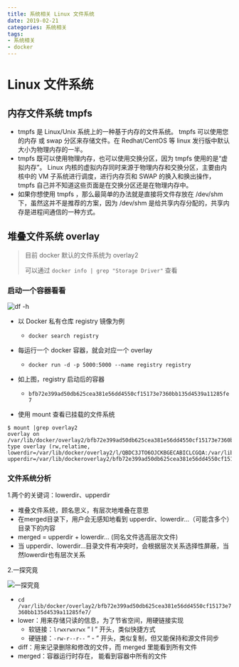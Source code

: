 ```yaml
---
title: 系统相关 Linux 文件系统
date: 2019-02-21
categories: 系统相关
tags:
- 系统相关
- docker
---
```


# Linux 文件系统

## 内存文件系统 tmpfs

- tmpfs 是 Linux/Unix 系统上的一种基于内存的文件系统。 tmpfs 可以使用您的内存 或 swap 分区来存储文件。在 Redhat/CentOS 等 linux 发行版中默认大小为物理内存的一半。
- tmpfs 既可以使用物理内存，也可以使用交换分区，因为 tmpfs 使用的是“虚拟内存”。 Linux 内核的虚拟内存同时来源于物理内存和交换分区，主要由内核中的 VM 子系统进行调度，进行内存页和 SWAP 的换入和换出操作，tmpfs 自己并不知道这些页面是在交换分区还是在物理内存中。
- 如果你想使用 tmpfs ，那么最简单的办法就是直接将文件存放在 /dev/shm 下，虽然这并不是推荐的方案，因为 /dev/shm 是给共享内存分配的，共享内存是进程间通信的一种方式。

## 堆叠文件系统 overlay
> 目前 docker 默认的文件系统为 overlay2
>
> 可以通过 `docker info | grep "Storage Driver"` 查看

### 启动一个容器看看

![df -h](https://gitee.com/AmosWang/resource/raw/master/image/linux-df.png )

- 以 Docker 私有仓库 registry 镜像为例
  - `docker search registry`

- 每运行一个 docker 容器，就会对应一个 overlay
  - `docker run -d -p 5000:5000 --name registry registry`

- 如上图，registry 启动后的容器
  - `bfb72e399ad50db625cea381e56dd4550cf15173e7360bb135d4539a11285fe7`

- 使用 mount 查看已挂载的文件系统

```shell
$ mount |grep overlay2
overlay on /var/lib/docker/overlay2/bfb72e399ad50db625cea381e56dd4550cf15173e7360bb135d4539a11285fe7/merged
type overlay (rw,relatime,
lowerdir=/var/lib/docker/overlay2/l/QBDC3JTO6OJCKBGECABICLCGQA:/var/lib/docker/overlay2/l/YPDPWIL42CORMMVBBPDPSWLEF4:/var/lib/docker/overlay2/l/TRWDRE65Z2R7EZ6RZMDZYXXWAV:/var/lib/docker/overla2/l/LFP3RV3DQMHSDYUIQZO6XI6GUA:/var/lib/docker/overlay2/l/CTA7FIGTQQGU6AFA2HS665N47Y:/var/lib/docker/overlay2/l/2UREITCJ5P36FBPLQQTCLY6Z55,
upperdir=/var/lib/dockeroverlay2/bfb72e399ad50db625cea381e56dd4550cf15173e7360bb135d4539a11285fe7/diff,workdir=/var/lib/docker/overlay2/bfb72e399ad50db625cea381e56dd4550cf15173e7360bb135d4539a11285fe7/work)
```

### 文件系统分析

1.两个的关键词：lowerdir、upperdir

  - 堆叠文件系统，顾名思义，有层次地堆叠在意思
  - 在merged目录下，用户会无感知地看到 upperdir、lowerdir...（可能含多个）目录下的内容
  - merged = upperdir + lowerdir... (同名文件选高层次文件)
  - 当 upperdir、lowerdir...目录文件有冲突时，会根据层次关系选择性屏蔽，当然lowerdir也有层次关系

2.一探究竟

![一探究竟](https://gitee.com/AmosWang/resource/raw/master/image/linux-df-overlay.png )

  - `cd /var/lib/docker/overlay2/bfb72e399ad50db625cea381e56dd4550cf15173e7360bb135d4539a11285fe7/`
  - lower：用来存储只读的信息，为了节省空间，用硬链接实现
    - 软链接：`lrwxrwxrwx` “ l ” 开头，类似快捷方式
    - 硬链接：`-rw-r--r--` “ - ” 开头，类似复制，但又能保持和源文件同步
  - diff：用来记录删除和修改的文件，而 merged 里能看到所有文件
  - merged：容器运行时存在， 能看到容器中所有的文件
